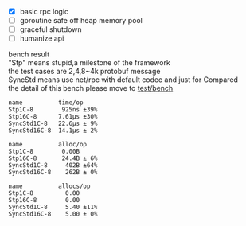 - [x] basic rpc logic
- [ ] goroutine safe off heap memory pool
- [ ] graceful shutdown
- [ ] humanize api

bench result  
"Stp" means stupid,a milestone of the framework  
the test cases are 2,4,8~4k protobuf message  
SyncStd means use net/rpc with default codec and just for Compared   
the detail of this bench please move to [test/bench](test/bench)
```
name          time/op
Stp1C-8        925ns ±39%
Stp16C-8      7.61µs ±30%
SyncStd1C-8   22.6µs ± 9%
SyncStd16C-8  14.1µs ± 2%

name          alloc/op
Stp1C-8        0.00B     
Stp16C-8       24.4B ± 6%
SyncStd1C-8     402B ±64%
SyncStd16C-8    262B ± 0%

name          allocs/op
Stp1C-8         0.00     
Stp16C-8        0.00     
SyncStd1C-8     5.40 ±11%
SyncStd16C-8    5.00 ± 0%
```
